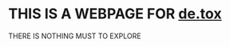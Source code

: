 # THIS IS A WEBPAGE FOR [de.tox](https://top.gg/bot/858644431502311464)
THERE IS NOTHING MUST TO EXPLORE 
